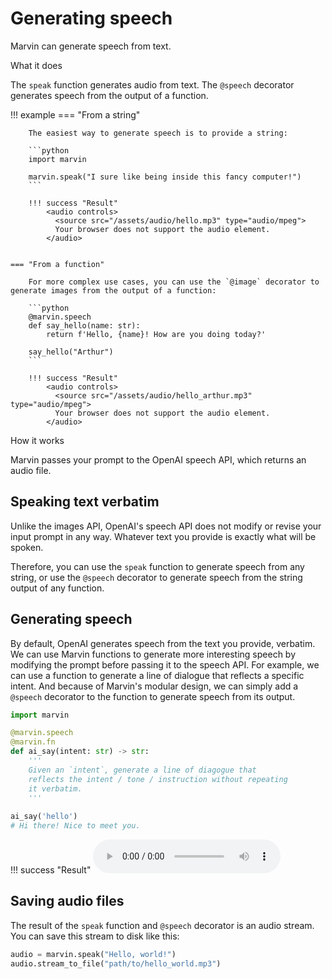# Generating speech

Marvin can generate speech from text. 

<div class="admonition abstract">
  <p class="admonition-title">What it does</p>
  <p>
    The <code>speak</code> function generates audio from text. The <code>@speech</code> decorator generates speech from the output of a function.
  </p>
</div>



!!! example
    === "From a string"

        The easiest way to generate speech is to provide a string:
        
        ```python
        import marvin

        marvin.speak("I sure like being inside this fancy computer!")
        ```

        !!! success "Result"
            <audio controls>
              <source src="/assets/audio/hello.mp3" type="audio/mpeg">
              Your browser does not support the audio element.
            </audio>

        
    === "From a function"

        For more complex use cases, you can use the `@image` decorator to generate images from the output of a function:
        
        ```python
        @marvin.speech
        def say_hello(name: str):
            return f'Hello, {name}! How are you doing today?'
        
        say_hello("Arthur")
        ```

        !!! success "Result"
            <audio controls>
              <source src="/assets/audio/hello_arthur.mp3" type="audio/mpeg">
              Your browser does not support the audio element.
            </audio>

<div class="admonition info">
  <p class="admonition-title">How it works</p>
  <p>
    Marvin passes your prompt to the OpenAI speech API, which returns an audio file.
  </p>
</div>

## Speaking text verbatim

Unlike the images API, OpenAI's speech API does not modify or revise your input prompt in any way. Whatever text you provide is exactly what will be spoken. 

Therefore, you can use the `speak` function to generate speech from any string, or use the `@speech` decorator to generate speech from the string output of any function.




## Generating speech
By default, OpenAI generates speech from the text you provide, verbatim. We can use Marvin functions to generate more interesting speech by modifying the prompt before passing it to the speech API. For example, we can use a function to generate a line of dialogue that reflects a specific intent. And because of Marvin's modular design, we can simply add a `@speech` decorator to the function to generate speech from its output.

```python
import marvin

@marvin.speech
@marvin.fn
def ai_say(intent: str) -> str:
    '''
    Given an `intent`, generate a line of diagogue that 
    reflects the intent / tone / instruction without repeating 
    it verbatim.
    '''
    
ai_say('hello') 
# Hi there! Nice to meet you.
```

!!! success "Result"
    <audio controls>
      <source src="/assets/audio/ai_say.mp3" type="audio/mpeg">
      Your browser does not support the audio element.
    </audio>

## Saving audio files

The result of the `speak` function and `@speech` decorator is an audio stream. You can save this stream to disk like this:

```python
audio = marvin.speak("Hello, world!")
audio.stream_to_file("path/to/hello_world.mp3")
```